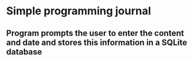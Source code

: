 # Simple programming journal

## Program prompts the user to enter the content and date and stores this information in a SQLite database